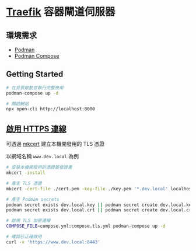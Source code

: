 # [Traefik](https://doc.traefik.io/traefik/) 容器閘道伺服器

## 環境需求

- [Podman](https://podman.io/)
- [Podman Compose](https://github.com/containers/podman-compose)

## Getting Started

```sh
# 在背景啟動並執行完整應用
podman-compose up -d

# 開啟網站
npx open-cli http://localhost:8080
```

## [啟用 HTTPS 連線](https://doc.traefik.io/traefik/https/tls/)

可透過 [mkcert](https://github.com/FiloSottile/mkcert) 建立本機開發用的 TLS 憑證

以網域名稱 `www.dev.local` 為例

```sh
# 安裝本機開發用的憑證簽發證書
mkcert -install

# 產生 TLS 憑證
mkcert -cert-file ./cert.pem -key-file ./key.pem '*.dev.local' localhost

# 產生 Podman secrets
podman secret exists dev.local.key || podman secret create dev.local.key ./key.pem
podman secret exists dev.local.crt || podman secret create dev.local.crt ./cert.pem

# 啟用 TLS 加密連線
COMPOSE_FILE=compose.yml:compose.tls.yml podman-compose up -d

# 確認已正確啟用
curl -v 'https://www.dev.local:8443'
```
